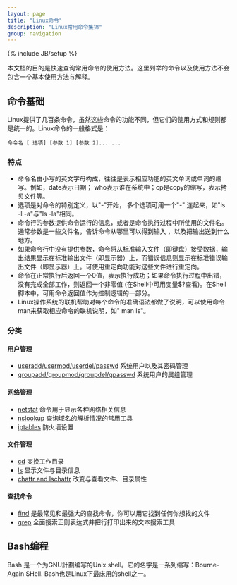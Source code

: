 ```yaml
---
layout: page
title: "Linux命令"
description: "Linux常用命令集锦"
group: navigation
---
```

{% include JB/setup %}

本文档的目的是快速查询常用命令的使用方法。这里列举的命令以及使用方法不会包含一个基本使用方法与解释。

## 命令基础

Linux提供了几百条命令，虽然这些命令的功能不同，但它们的使用方式和规则都是统一的。Linux命令的一般格式是： 

	命令名 [ 选项] [参数 1] [参数 2]... ...

### 特点

- 命令名由小写的英文字母构成，往往是表示相应功能的英文单词或单词的缩写。例如，date表示日期； who表示谁在系统中；cp是copy的缩写，表示拷贝文件等。
- 选项是对命令的特别定义，以"-"开始， 多个选项可用一个"-" 连起来，如"ls -l -a"与"ls -la"相同。
- 命令行的参数提供命令运行的信息，或者是命令执行过程中所使用的文件名。通常参数是一些文件名，告诉命令从哪里可以得到输入 ，以及把输出送到什么地方。
- 如果命令行中没有提供参数，命令将从标准输入文件（即键盘）接受数据，输出结果显示在标准输出文件（即显示器）上，而错误信息则显示在标准错误输出文件（即显示器）上。可使用重定向功能对这些文件进行重定向。
- 命令在正常执行后返回一个0值，表示执行成功；如果命令执行过程中出错，没有完成全部工作，则返回一个非零值 (在Shell中可用变量$?查看)。在Shell脚本中，可用命令返回值作为控制逻辑的一部分。
- Linux操作系统的联机帮助对每个命令的准确语法都做了说明，可以使用命令man来获取相应命令的联机说明，如" man ls"。

### 分类
#### 用户管理

- [useradd/usermod/userdel/passwd](/commands/userManagment.html) 系统用户以及其密码管理
- [groupadd/groupmod/groupdel/gpasswd](commands/groupManagement.html) 系统用户的属组管理
#### 网络管理

- [netstat](/commands/netstat.html) 命令用于显示各种网络相关信息
- [nslookup](/commands/nslookup.html) 查询域名的解析情况的常用工具
- [iptables](/commands/iptables.html) 防火墙设置

#### 文件管理

- [cd](/commands/cd.html)  变换工作目录
- [ls](/commands/ls.html) 显示文件与目录信息
- [chattr and lschattr](/commands/chattr.html) 改变与查看文件、目录属性

#### 查找命令

- [find](/commands/find.html) 是最常见和最强大的查找命令，你可以用它找到任何你想找的文件
- [grep](/commands/grep.html) 全面搜索正则表达式并把行打印出来的文本搜索工具
## Bash编程

Bash 是一个为GNU計劃编写的Unix shell。它的名字是一系列缩写：Bourne-Again SHell. Bash也是Linux下最床用的shell之一。

